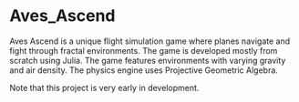 # Aves_Ascend
Aves Ascend is a unique flight simulation game where planes navigate and fight through fractal environments. 
The game is developed mostly from scratch using Julia.
The game features environments with varying gravity and air density.
The physics engine uses Projective Geometric Algebra.

Note that this project is very early in development.
